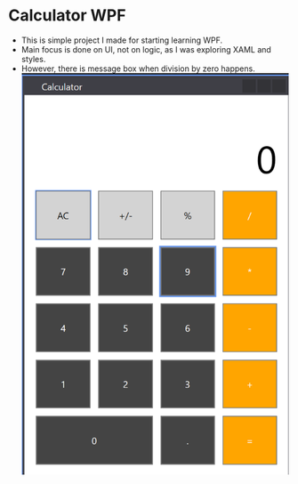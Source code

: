 # Calculator WPF
* This is simple project I made for starting learning WPF. 
* Main focus is done on UI, not on logic, as I was exploring XAML and styles.
* However, there is message box when division by zero happens.
![](calculator.png)